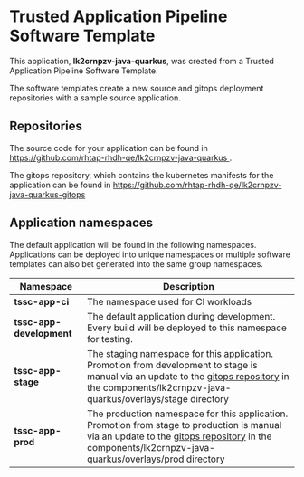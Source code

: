 # Trusted Application Pipeline Software Template

This application, **lk2crnpzv-java-quarkus**, was created from a Trusted Application Pipeline Software Template.

The software templates create a new source and gitops deployment repositories with a sample source application. 

## Repositories

The source code for your application can be found in [https://github.com/rhtap-rhdh-qe/lk2crnpzv-java-quarkus ](https://github.com/rhtap-rhdh-qe/lk2crnpzv-java-quarkus ).
 
The gitops repository, which contains the kubernetes manifests for the application can be found in 
[https://github.com/rhtap-rhdh-qe/lk2crnpzv-java-quarkus-gitops ](https://github.com/rhtap-rhdh-qe/lk2crnpzv-java-quarkus-gitops ) 

## Application namespaces 

The default application will be found in the following namespaces. Applications can be deployed into unique namespaces or multiple software templates can also bet generated into the same group namespaces.  

|  Namespace   |  Description   |  
| -------- | -------- |
| **tssc-app-ci** | The namespace used for CI workloads |
| **tssc-app-development** | The default application during development. Every build will be deployed to this namespace for testing. |
| **tssc-app-stage** | The staging namespace for this application. Promotion from development to stage is manual via an update to the [gitops repository](https://github.com/rhtap-rhdh-qe/lk2crnpzv-java-quarkus-gitops ) in the components/lk2crnpzv-java-quarkus/overlays/stage directory |
| **tssc-app-prod** | The production namespace for this application. Promotion from stage to production is manual via an update to the [gitops repository](https://github.com/rhtap-rhdh-qe/lk2crnpzv-java-quarkus-gitops ) in the components/lk2crnpzv-java-quarkus/overlays/prod directory |